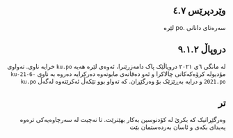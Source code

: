 <div style="direction:rtl">

## وێردپرێس ٤.٧
سەرەتای دانانی .po لێرە

## دروپاڵ ٩.١.٢
لە مانگی ٦ی ٢٠٢١ دروپاڵێک پاک دامەزرێنرا، ئەوەی لێرە هەیە `ku.po` خرایە ناوی. تەواوی مۆدیولە کرۆەکەکانی چالاکرا و ئەو دەقانەی مابونەوە دەرکرایە دەروە بە ناوی `ku-21-6-2021.po` و درایە بەڕێزێک بۆ وەرگێڕان. کە تەواو بوو تێکەڵ ئەکرێتەوە لەگەڵ `ku.po`

## تر

وەرگێڕانیک کە بکرێ لە کۆدنوسین بەکار بهێنرێت. تا نەچیت لە سەرچاوەیەکی ترەوە پەیدای بکەی و ئاسان بەردەستمان بێت
</div>